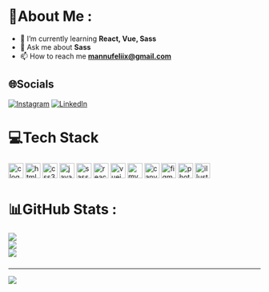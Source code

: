 # 💫About Me :

- 🌱 I’m currently learning **React, Vue, Sass**
- 💬 Ask me about **Sass**
- 📫 How to reach me **mannufeliix@gmail.com**

###

## 🌐Socials

[![Instagram](https://img.shields.io/badge/Instagram-%23E4405F.svg?logo=Instagram&logoColor=white)](https://instagram.com/https://www.instagram.com/mannufelix/) [![LinkedIn](https://img.shields.io/badge/LinkedIn-%230077B5.svg?logo=linkedin&logoColor=white)](https://linkedin.com/in/https://www.linkedin.com/in/manuellefelix/)

###
# 💻Tech Stack
###
<div align="left">
  <img src="https://cdn.jsdelivr.net/gh/devicons/devicon/icons/c/c-original.svg" height="30" alt="c logo"  />
  <img src="https://cdn.jsdelivr.net/gh/devicons/devicon/icons/html5/html5-original.svg" height="30" alt="html5 logo"  />
  <img src="https://cdn.jsdelivr.net/gh/devicons/devicon/icons/css3/css3-original.svg" height="30" alt="css3 logo"  />
  <img src="https://cdn.jsdelivr.net/gh/devicons/devicon/icons/javascript/javascript-original.svg" height="30" alt="javascript logo"  />
  <img src="https://cdn.jsdelivr.net/gh/devicons/devicon/icons/sass/sass-original.svg" height="30" alt="sass logo"  />
  <img src="https://cdn.jsdelivr.net/gh/devicons/devicon/icons/react/react-original.svg" height="30" alt="react logo"  />
  <img src="https://cdn.jsdelivr.net/gh/devicons/devicon/icons/vuejs/vuejs-original.svg" height="30" alt="vuejs logo"  />
  <img src="https://cdn.jsdelivr.net/gh/devicons/devicon/icons/mysql/mysql-original.svg" height="30" alt="mysql logo"  />
  <img src="https://cdn.jsdelivr.net/gh/devicons/devicon/icons/canva/canva-original.svg" height="30" alt="canva logo"  />
  <img src="https://cdn.jsdelivr.net/gh/devicons/devicon/icons/figma/figma-original.svg" height="30" alt="figma logo"  />
  <img src="https://cdn.jsdelivr.net/gh/devicons/devicon/icons/photoshop/photoshop-plain.svg" height="30" alt="photoshop logo"  />
  <img src="https://cdn.jsdelivr.net/gh/devicons/devicon/icons/illustrator/illustrator-plain.svg" height="30" alt="illustrator logo"  />
</div>

###

# 📊GitHub Stats :

![](https://github-readme-stats.vercel.app/api?username=MannuFeliix&theme=midnight-purple&hide_border=false&include_all_commits=true&count_private=false)<br/>
![](https://github-readme-streak-stats.herokuapp.com/?user=MannuFeliix&theme=midnight-purple&hide_border=false)<br/>
![](https://github-readme-stats.vercel.app/api/top-langs/?username=MannuFeliix&theme=midnight-purple&hide_border=false&include_all_commits=true&count_private=false&layout=compact)

###

---

[![](https://visitcount.itsvg.in/api?id=MannuFeliix&icon=0&color=0)](https://visitcount.itsvg.in)